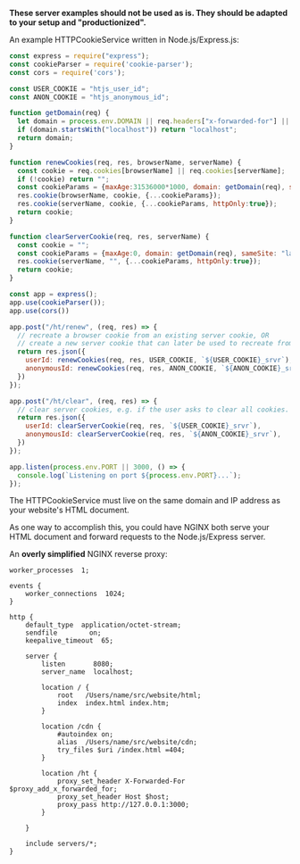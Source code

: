 **These server examples should not be used as is. They should be adapted to your setup and "productionized".**

An example HTTPCookieService written in Node.js/Express.js:

```Javascript
const express = require("express");
const cookieParser = require('cookie-parser');
const cors = require('cors');

const USER_COOKIE = "htjs_user_id";
const ANON_COOKIE = "htjs_anonymous_id";

function getDomain(req) {
  let domain = process.env.DOMAIN || req.headers["x-forwarded-for"] || req.get("host");
  if (domain.startsWith("localhost")) return "localhost";
  return domain;
}

function renewCookies(req, res, browserName, serverName) {
  const cookie = req.cookies[browserName] || req.cookies[serverName];
  if (!cookie) return "";
  const cookieParams = {maxAge:31536000*1000, domain: getDomain(req), sameSite: "lax"};
  res.cookie(browserName, cookie, {...cookieParams});
  res.cookie(serverName, cookie, {...cookieParams, httpOnly:true});
  return cookie;
}

function clearServerCookie(req, res, serverName) {
  const cookie = "";
  const cookieParams = {maxAge:0, domain: getDomain(req), sameSite: "lax"};
  res.cookie(serverName, "", {...cookieParams, httpOnly:true});
  return cookie;
}

const app = express();
app.use(cookieParser());
app.use(cors())

app.post("/ht/renew", (req, res) => {
  // recreate a browser cookie from an existing server cookie, OR
  // create a new server cookie that can later be used to recreate from.
  return res.json({
    userId: renewCookies(req, res, USER_COOKIE, `${USER_COOKIE}_srvr`),
    anonymousId: renewCookies(req, res, ANON_COOKIE, `${ANON_COOKIE}_srvr`),
  })
});

app.post("/ht/clear", (req, res) => {
  // clear server cookies, e.g. if the user asks to clear all cookies.
  return res.json({
    userId: clearServerCookie(req, res, `${USER_COOKIE}_srvr`),
    anonymousId: clearServerCookie(req, res, `${ANON_COOKIE}_srvr`),
  })
});

app.listen(process.env.PORT || 3000, () => {
  console.log(`Listening on port ${process.env.PORT}...`);
});
```

The HTTPCookieService must live on the same domain and IP address as your website's HTML document.

As one way to accomplish this, you could have NGINX both serve your HTML document and forward requests to the Node.js/Express server.

An **overly simplified** NGINX reverse proxy:
```
worker_processes  1;

events {
    worker_connections  1024;
}

http {
    default_type  application/octet-stream;
    sendfile        on;
    keepalive_timeout  65;

    server {
        listen       8080;
        server_name  localhost;

        location / {
            root   /Users/name/src/website/html;
            index  index.html index.htm;
        }

        location /cdn {
            #autoindex on;
            alias  /Users/name/src/website/cdn;
            try_files $uri /index.html =404;
        }

        location /ht {
            proxy_set_header X-Forwarded-For $proxy_add_x_forwarded_for;
            proxy_set_header Host $host;
            proxy_pass http://127.0.0.1:3000;
        }

    }

    include servers/*;
}
```
